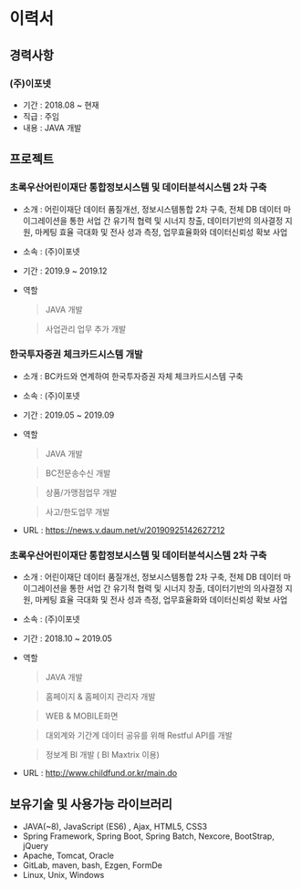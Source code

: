 # 이력서
## 경력사항
### (주)이포넷
 * 기간 : 2018.08 ~ 현재
 * 직급 : 주임
 * 내용 : JAVA 개발

## 프로젝트
### 초록우산어린이재단 통합정보시스템 및 데이터분석시스템 2차 구축
 * 소개 : 어린이재단 데이터 품질개선, 정보시스템통합 2차 구축, 전체 DB 데이터 마이그레이션을 통한 서업 간 유기적 협력 및 시너지 창출, 데이터기반의 의사결정 지원, 마케팅 효율 극대화 및 전사 성과 측정, 업무효율화와 데이터신뢰성 확보 사업
 * 소속 : (주)이포넷
 * 기간 : 2019.9 ~ 2019.12
 * 역할
    >JAVA 개발
    
    >사업관리 업무 추가 개발
### 한국투자증권 체크카드시스템 개발
 * 소개 : BC카드와 연계하여 한국투자증권 자체 체크카드시스템 구축
 * 소속 : (주)이포넷
 * 기간 : 2019.05 ~ 2019.09
 * 역할
    >JAVA 개발
    
    >BC전문송수신 개발
    
    >상품/가맹점업무 개발
    
    >사고/한도업무 개발
  * URL : https://news.v.daum.net/v/20190925142627212
 ### 초록우산어린이재단 통합정보시스템 및 데이터분석시스템 2차 구축
 * 소개 : 어린이재단 데이터 품질개선, 정보시스템통합 2차 구축, 전체 DB 데이터 마이그레이션을 통한 서업 간 유기적 협력 및 시너지 창출, 데이터기반의 의사결정 지원, 마케팅 효율 극대화 및 전사 성과 측정, 업무효율화와 데이터신뢰성 확보 사업
 * 소속 : (주)이포넷
 * 기간 : 2018.10 ~ 2019.05
 * 역할
    >JAVA 개발
    
    >홈페이지 & 홈페이지 관리자 개발
    
    >WEB & MOBILE화면
    
    >대외계와 기간계 데이터 공유를 위해 Restful API를 개발
    
    >정보계 BI 개발 ( BI Maxtrix 이용)
 * URL : http://www.childfund.or.kr/main.do
 
 ## 보유기술 및 사용가능 라이브러리
 * JAVA(~8), JavaScript (ES6) , Ajax, HTML5, CSS3
 * Spring Framework, Spring Boot, Spring Batch, Nexcore, BootStrap, jQuery
 * Apache, Tomcat, Oracle
 * GitLab, maven, bash, Ezgen, FormDe
 * Linux, Unix, Windows

